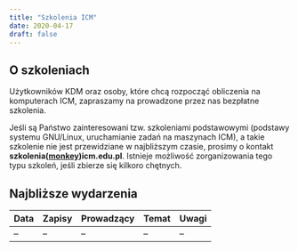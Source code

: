 ```yaml
---
title: "Szkolenia ICM"
date: 2020-04-17
draft: false
---
```


<!-- <Last revision: 2020-04-17 by M. Hermanowicz <m.hermanowicz@icm.edu.pl> -->

## O szkoleniach

Użytkowników KDM oraz osoby, które chcą rozpocząć obliczenia na komputerach ICM, zapraszamy na prowadzone przez nas bezpłatne szkolenia.

Jeśli są Państwo zainteresowani tzw. szkoleniami podstawowymi (podstawy systemu GNU/Linux, uruchamianie zadań na maszynach ICM), a takie szkolenie nie jest przewidziane w najbliższym czasie, prosimy o kontakt **szkolenia([monkey](https://en.wikipedia.org/wiki/At_sign#Names_in_other_languages))icm.edu.pl**. Istnieje możliwość zorganizowania tego typu szkoleń, jeśli zbierze się kilkoro chętnych.

## Najbliższe wydarzenia

Data |Zapisy |Prowadzący |Temat |Uwagi
-----|-----|-----|-----|-----
– | –  | – | – | –
